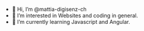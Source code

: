 - 👋 Hi, I’m @mattia-digisenz-ch
- 👀 I’m interested in Websites and coding in general.
- 🌱 I’m currently learning Javascript and Angular.

<!---
mattia-digisenz-ch/mattia-digisenz-ch is a ✨ special ✨ repository because its `README.md` (this file) appears on your GitHub profile.
You can click the Preview link to take a look at your changes.
--->
